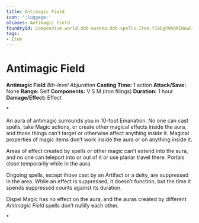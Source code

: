 ```yaml
---
title: Antimagic Field
icon: ':luggage:'
aliases: Antimagic Field
foundryId: Compendium.world.ddb-eureka-ddb-spells.Item.YIwDgV9hOMINuwCf
tags:
- Item
---
```


# Antimagic Field

**Antimagic Field**
_8th-level Abjuration_
**Casting Time:** 1 action
**Attack/Save:** None
**Range:** Self
**Components:** V S M (iron filings)
**Duration:** 1 hour
**Damage/Effect:** Effect

*<p>An aura of antimagic surrounds you in 10-foot Emanation. No one can cast spells, take Magic actions, or create other magical effects inside the aura, and those things can’t target or otherwise affect anything inside it. Magical properties of magic items don’t work inside the aura or on anything inside it.

Areas of effect created by spells or other magic can’t extend into the aura, and no one can teleport into or out of it or use planar travel there. Portals close temporarily while in the aura.

Ongoing spells, except those cast by an Artifact or a deity, are suppressed in the area. While an effect is suppressed, it doesn’t function, but the time it spends suppressed counts against its duration.

Dispel Magic has no effect on the aura, and the auras created by different *Antimagic Field* spells don’t nullify each other.</p>*